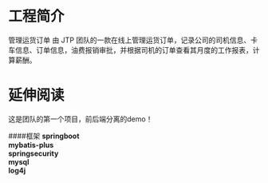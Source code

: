 # 工程简介
管理运货订单 由 JTP 团队的一款在线上管理运货订单，记录公司的司机信息、卡车信息、订单信息，油费报销审批，并根据司机的订单查看其月度的工作报表，计算薪酬。
# 延伸阅读
这是团队的第一个项目，前后端分离的demo！

####框架
**springboot**<br>
**mybatis-plus**<br>
**springsecurity**<br>
**mysql**<br>
**log4j**<br>

